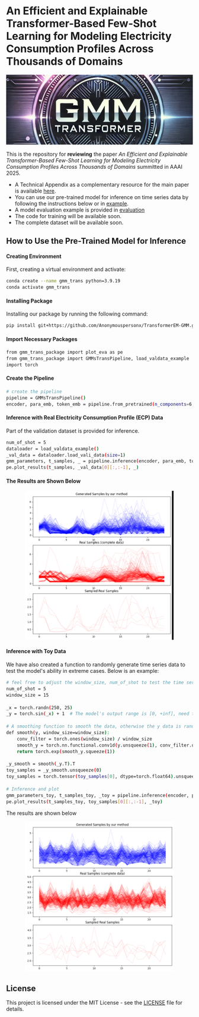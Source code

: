 # An Efficient and Explainable Transformer-Based Few-Shot Learning for Modeling Electricity Consumption Profiles Across Thousands of Domains

<p align="center">
  <img src="materials/bar_top.png" alt="Top Bar">
</p>


This is the repository for **reviewing** the paper *An Efficient and Explainable Transformer-Based Few-Shot Learning for Modeling Electricity Consumption Profiles Across Thousands of Domains* summitted in AAAI 2025.

- A Technical Appendix as a complementary resource for the main paper is available [here](materials/Technical_Appendix.pdf).
- You can use our pre-trained model for inference on time series data by following the instructions below or in [example](example.py).
- A model evaluation example is provided in [evaluation](eva_demo.ipynb)
- The code for training will be available soon.
- The complete dataset will be available soon.

## How to Use the Pre-Trained Model for Inference

#### Creating Environment

First, creating a virtual environment and activate:
```bash
conda create --name gmm_trans python=3.9.19
conda activate gmm_trans
```

#### Installing Package
Installing our package by running the following command:

```bash 
pip install git+https://github.com/Anonymouspersonx/TransformerEM-GMM.git

```
#### Import Necessary Packages

```bash
from gmm_trans_package import plot_eva as pe
from gmm_trans_package import GMMsTransPipeline, load_valdata_example
import torch
```

#### Create the Pipeline
```bash
# create the pipeline
pipeline = GMMsTransPipeline()
encoder, para_emb, token_emb = pipeline.from_pretrained(n_components=6, resolution=24)
```

#### Inference with Real Electricity Consumption Profile (ECP) Data
Part of the validation dataset is provided for inference.
```bash
num_of_shot = 5
dataloader = load_valdata_example()
_val_data = dataloader.load_vali_data(size=1)
gmm_parameters, t_samples, _ = pipeline.inference(encoder, para_emb, token_emb, _val_data, num_of_shot)
pe.plot_results(t_samples, _val_data[0][:,:-1], _)
```

#### The Results are Shown Below

<p align="center">
  <img src="materials/real_gen_gif.gif" alt="Result_gen_real" width="400">
</p>


#### Inference with Toy Data
We have also created a function to randomly generate time series data to test the model's ability in extreme cases. Below is an example:

```bash
# feel free to adjust the window_size, num_of_shot to test the time series modeling
num_of_shot = 5
window_size = 15

_x = torch.randn(250, 25)
_y = torch.sin(_x) + 1  # The model's output range is [0, +inf], need to scale the data to this range

# A smoothing function to smooth the data, otherwise the y data is random noise
def smooth(y, window_size=window_size):
    conv_filter = torch.ones(window_size) / window_size
    smooth_y = torch.nn.functional.conv1d(y.unsqueeze(1), conv_filter.unsqueeze(0).unsqueeze(0), padding=window_size//2)
    return torch.exp(smooth_y.squeeze(1)) 

_y_smooth = smooth(_y.T).T
toy_samples = _y_smooth.unsqueeze(0)
toy_samples = torch.tensor(toy_samples[0], dtype=torch.float64).unsqueeze(0)

# Inference and plot
gmm_parameters_toy, t_samples_toy, _toy = pipeline.inference(encoder, para_emb, token_emb, toy_samples, num_of_shot)
pe.plot_results(t_samples_toy, toy_samples[0][:,:-1], _toy)
```

The results are shown below
<p align="center">
  <img src="materials/toy_gen_gif.gif" alt="Result_gen_toy" width="400">
</p>


## License
This project is licensed under the MIT License - see the [LICENSE](LICENSE) file for details.
